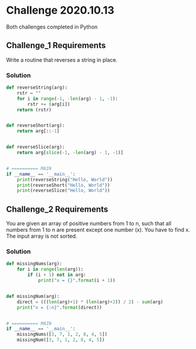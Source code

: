 # Challenge 2020.10.13
Both challenges completed in Python

## Challenge_1 Requirements
Write a routine that reverses a string in place.

### Solution
```python
def reverseString(arg):
    rstr = ""
    for i in range(-1, -len(arg) - 1, -1):
        rstr += (arg[i])
    return (rstr)


def reverseShort(arg):
    return arg[::-1]


def reverseSlice(arg):
    return arg[slice(-1, -len(arg) - 1, -1)]


# ========== MAIN
if __name__ == '__main__':
    print(reverseString("Hello, World"))
    print(reverseShort("Hello, World"))
    print(reverseSlice("Hello, World"))
```

## Challenge_2 Requirements
You are given an array of positive numbers from 1 to n, such that all numbers from 1 to n are present except one number (x). You have to find x. The input array is not sorted.

### Solution
```python
def missingNums(arg):
    for i in range(len(arg)):
        if (i + 1) not in arg:
            print("x = {}".format(i + 1))


def missingNum(arg):
    direct = (((len(arg)+1) * (len(arg)+2)) / 2) - sum(arg)
    print("x = {:n}".format(direct))


# ========== MAIN
if __name__ == '__main__':
    missingNums([3, 7, 1, 2, 8, 4, 5])
    missingNum([3, 7, 1, 2, 8, 4, 5])
```
